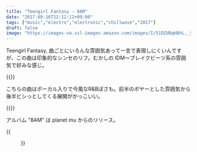 ```yaml
---
title: "Teengirl Fantasy - 8AM"
date: "2017-09-16T12:12:12+09:00"
tags: ["music","electro","electronic","chillwave","2017"]
draft: false
image: "https://images-na.ssl-images-amazon.com/images/I/51DZUBqH8hL._SS500.jpg"
---
```


Teengirl Fantasy, 曲ごとにいろんな雰囲気あって一言で表現しにくいんですが、この曲は印象的なシンセのリフ。むかしの IDM〜ブレイクビーツ系の雰囲気で好みな感じ。

{{<youtube src="IpEgB0I3o0A" title="Teengirl Fantasy - Star-rise">}}

こちらの曲はボーカル入りで今風なR&Bぽさも。前半のボヤーとした雰囲気から後半ビシっとしてくる展開がかっこいい。

{{<youtube src="bHBDW4USvb8" title="Teengirl Fantasy ft. Khalif Jones - Seeds">}}

アルバム "8AM" は planet mu からのリリース。

{{<figure src="https://images-na.ssl-images-amazon.com/images/I/51DZUBqH8hL._SS500.jpg">}}
